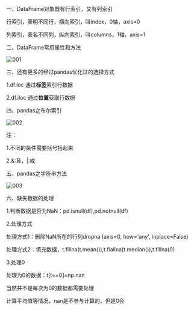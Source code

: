 一、DataFrame对象既有行索引，又有列索引

行索引，表明不同行，横向索引，叫index，0轴，axis=0

列索引，表名不同列，纵向索引，叫columns，1轴，axis=1

二、DataFrame常用属性和方法

![001](D:\Data_Analyze\pandas\dataframe\001.png)

三、还有更多的经过pandas优化过的选择方式

1.df.loc 通过**标签**索引行数据

2.df.iloc 通过**位置**获取行数据

四、pandas之布尔索引

![002](D:\Data_Analyze\pandas\dataframe\002.png)

注：

1.不同的条件需要括号括起来

2.&:且，|:或

五、pandas之字符串方法

![003](D:\Data_Analyze\pandas\dataframe\003.png)

六、缺失数据的处理

1.判断数据是否为NaN：pd.isnull(df),pd.notnull(df)

2.处理方式

处理方式1：删除NaN所在的行列dropna (axis=0, how='any', inplace=False)

处理方式2：填充数据，t.fillna(t.mean()),t.fiallna(t.median()),t.fillna(0)

3.处理0

处理为0的数据：t[t==0]=np.nan

当然并不是每次为0的数据都需要处理

计算平均值等情况，nan是不参与计算的，但是0会